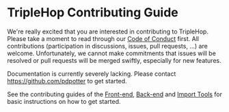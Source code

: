 # TripleHop Contributing Guide

We're really excited that you are interested in contributing to TripleHop. Please take a moment to read through our [Code of Conduct](CODE_OF_CONDUCT.md) first. All contributions (participation in discussions, issues, pull requests, ...) are welcome. Unfortunately, we cannot make commitments that issues will be resolved or pull requests will be merged swiftly, especially for new features.

Documentation is currently severely lacking. Please contact <https://github.com/pdpotter> to get started.

See the contributing guides of the [Front-end](https://github.com/GhentCDH/triplehop_frontend/blob/main/CONTRIBUTING.md), [Back-end](https://github.com/GhentCDH/triplehop_backend/blob/main/CONTRIBUTING.md) and [Import Tools](https://github.com/GhentCDH/triplehop_import_tools/blob/main/CONTRIBUTING.md) for basic instructions on how to get started.
